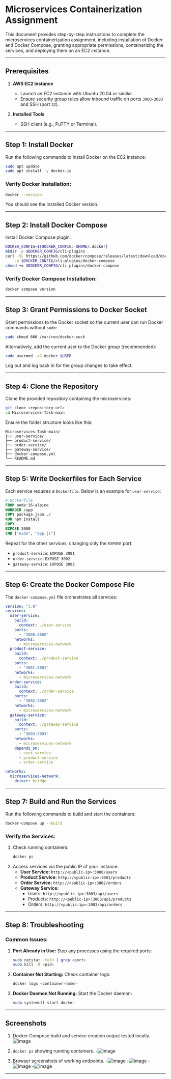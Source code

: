 # Microservices Containerization Assignment

This document provides step-by-step instructions to complete the microservices containerization assignment, including installation of Docker and Docker Compose, granting appropriate permissions, containerizing the services, and deploying them on an EC2 instance.

---

## **Prerequisites**

1. **AWS EC2 Instance**
   - Launch an EC2 instance with Ubuntu 20.04 or similar.
   - Ensure security group rules allow inbound traffic on ports `3000-3003` and SSH (port `22`).

2. **Installed Tools**
   - SSH client (e.g., PuTTY or Terminal).

---

## **Step 1: Install Docker**

Run the following commands to install Docker on the EC2 instance:

```bash
sudo apt update
sudo apt install -y docker.io
```

### Verify Docker Installation:
```bash
docker --version
```
You should see the installed Docker version.

---

## **Step 2: Install Docker Compose**

Install Docker Compose plugin:

```bash
DOCKER_CONFIG=${DOCKER_CONFIG:-$HOME/.docker}
mkdir -p $DOCKER_CONFIG/cli-plugins
curl -SL https://github.com/docker/compose/releases/latest/download/docker-compose-linux-x86_64 \
    -o $DOCKER_CONFIG/cli-plugins/docker-compose
chmod +x $DOCKER_CONFIG/cli-plugins/docker-compose
```

### Verify Docker Compose Installation:
```bash
docker compose version
```

---

## **Step 3: Grant Permissions to Docker Socket**

Grant permissions to the Docker socket so the current user can run Docker commands without `sudo`:

```bash
sudo chmod 666 /var/run/docker.sock
```

Alternatively, add the current user to the Docker group (recommended):

```bash
sudo usermod -aG docker $USER
```
Log out and log back in for the group changes to take effect.

---

## **Step 4: Clone the Repository**

Clone the provided repository containing the microservices:

```bash
git clone <repository-url>
cd Microservices-Task-main
```

Ensure the folder structure looks like this:

```
Microservices-Task-main/
├── user-service/
├── product-service/
├── order-service/
├── gateway-service/
├── docker-compose.yml
└── README.md
```

---

## **Step 5: Write Dockerfiles for Each Service**

Each service requires a `Dockerfile`. Below is an example for `user-service`:

```dockerfile
# Dockerfile
FROM node:16-alpine
WORKDIR /app
COPY package.json ./
RUN npm install
COPY . .
EXPOSE 3000
CMD ["node", "app.js"]
```

Repeat for the other services, changing only the `EXPOSE` port:
- `product-service`: `EXPOSE 3001`
- `order-service`: `EXPOSE 3002`
- `gateway-service`: `EXPOSE 3003`

---

## **Step 6: Create the Docker Compose File**

The `docker-compose.yml` file orchestrates all services:

```yaml
version: "3.8"
services:
  user-service:
    build:
      context: ./user-service
    ports:
      - "3000:3000"
    networks:
      - microservices-network
  product-service:
    build:
      context: ./product-service
    ports:
      - "3001:3001"
    networks:
      - microservices-network
  order-service:
    build:
      context: ./order-service
    ports:
      - "3002:3002"
    networks:
      - microservices-network
  gateway-service:
    build:
      context: ./gateway-service
    ports:
      - "3003:3003"
    networks:
      - microservices-network
    depends_on:
      - user-service
      - product-service
      - order-service

networks:
  microservices-network:
    driver: bridge
```

---

## **Step 7: Build and Run the Services**

Run the following commands to build and start the containers:

```bash
docker-compose up --build
```

### Verify the Services:
1. Check running containers:
   ```bash
   docker ps
   ```
2. Access services via the public IP of your instance:
   - **User Service:** `http://<public-ip>:3000/users`
   - **Product Service:** `http://<public-ip>:3001/products`
   - **Order Service:** `http://<public-ip>:3002/orders`
   - **Gateway Service:**
     - Users: `http://<public-ip>:3003/api/users`
     - Products: `http://<public-ip>:3003/api/products`
     - Orders: `http://<public-ip>:3003/api/orders`

---

## **Step 8: Troubleshooting**

### Common Issues:
1. **Port Already in Use:**
   Stop any processes using the required ports:
   ```bash
   sudo netstat -tuln | grep <port>
   sudo kill -9 <pid>
   ```

2. **Container Not Starting:**
   Check container logs:
   ```bash
   docker logs <container-name>
   ```

3. **Docker Daemon Not Running:**
   Start the Docker daemon:
   ```bash
   sudo systemctl start docker
   ```

---

## **Screenshots**
1. Docker Compose build and service creation output tested locally.
-![image](https://github.com/user-attachments/assets/e2b3a7cd-1c62-40df-8db8-928a7e5e71a1)

3. `docker ps` showing running containers.
-![image](https://github.com/user-attachments/assets/578489a1-921d-4d3d-b029-27eb0fe34030)


4. Browser screenshots of working endpoints.
-![image](https://github.com/user-attachments/assets/b0df9ee3-e1aa-462a-a8e1-f986a0ff3501)
-![image](https://github.com/user-attachments/assets/94877d01-f52c-49be-8c47-067c10188d5c)
-![image](https://github.com/user-attachments/assets/9523c49d-1150-41ef-9eb9-c9f1fc71ca60)
-![image](https://github.com/user-attachments/assets/e7281b62-ba71-4ace-887d-5f3f27608f12)





---

